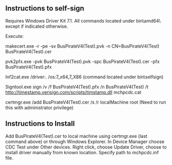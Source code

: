 Instructions to self-sign
-------------------------

Requires Windows Driver Kit 7.1. All commands located under bin\amd64\ except if indicated otherwise. 

Execute:

makecert.exe -r -pe -sv BusPirateV4(Test).pvk -n CN=BusPirateV4(Test) BusPirateV4(Test).cer

pvk2pfx.exe -pvk BusPirateV4(Test).pvk -spc BusPirateV4(Test).cer -pfx BusPirateV4(Test).pfx

Inf2cat.exe /driver:. /os:7_x64,7_X86
(command located under bin\selfsign\)

Signtool.exe sign /v /f BusPirateV4(Test).pfx /n BusPirateV4(Test) /t http://timestamp.verisign.com/scripts/timstamp.dll mchpcdc.cat

certmgr.exe /add BusPirateV4(Test).cer /s /r localMachine root
(Need to run this with administrator privilege)


Instructions to Install
-----------------------

Add BusPirateV4(Test).cer to local machine using certmgr.exe (last command above) or through Windows Explorer. In Device Manager choose CDC Test under Other devices. Right click, choose Update Driver, choose to install driver manually from known location. Specify path to mchpcdc.inf file.   
